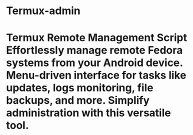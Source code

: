 # Termux-admin
# Termux Remote Management Script Effortlessly manage remote Fedora systems from your Android device. Menu-driven interface for tasks like updates, logs monitoring, file backups, and more. Simplify administration with this versatile tool.
